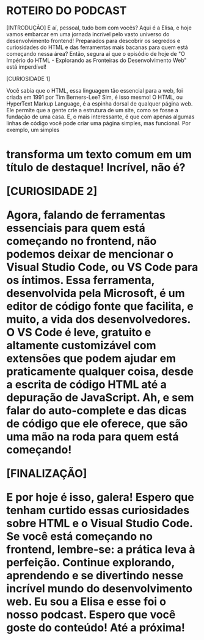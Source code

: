 <h1>ROTEIRO DO PODCAST</h1>

<p>
[INTRODUÇÃO]
E aí, pessoal, tudo bom com vocês? Aqui é a Elisa, e hoje vamos embarcar em uma jornada incrível pelo vasto universo do desenvolvimento frontend! 
Preparados para descobrir os segredos e curiosidades do HTML e das ferramentas mais bacanas para quem está começando nessa área? 
Então, segura aí que o episódio de hoje de "O Império do HTML - Explorando as Fronteiras do Desenvolvimento Web" está imperdível!
</p>

<p>
[CURIOSIDADE 1]

Você sabia que o HTML, essa linguagem tão essencial para a web, foi criada em 1991 por Tim Berners-Lee? Sim, é isso mesmo! 
O HTML, ou HyperText Markup Language, é a espinha dorsal de qualquer página web. 
Ele permite que a gente crie a estrutura de um site, como se fosse a fundação de uma casa. 
E, o mais interessante, é que com apenas algumas linhas de código você pode criar uma página simples, mas funcional. Por exemplo, um simples 
<h1> transforma um texto comum em um título de destaque! Incrível, não é?

</p>
<p>
[CURIOSIDADE 2]

Agora, falando de ferramentas essenciais para quem está começando no frontend, não podemos deixar de mencionar o Visual Studio Code, ou VS Code para os íntimos. 
  Essa ferramenta, desenvolvida pela Microsoft, é um editor de código fonte que facilita, e muito, a vida dos desenvolvedores. 
  O VS Code é leve, gratuito e altamente customizável com extensões que podem ajudar em praticamente qualquer coisa, desde a escrita de código HTML até a depuração de JavaScript. 
  Ah, e sem falar do auto-complete e das dicas de código que ele oferece, que são uma mão na roda para quem está começando!
  
</p>
[FINALIZAÇÃO]

E por hoje é isso, galera! Espero que tenham curtido essas curiosidades sobre HTML e o Visual Studio Code. 
Se você está começando no frontend, lembre-se: a prática leva à perfeição. 
Continue explorando, aprendendo e se divertindo nesse incrível mundo do desenvolvimento web. 
Eu sou a Elisa e esse foi o nosso podcast. Espero que você goste do conteúdo! Até a próxima!
<p>
  
</p>
